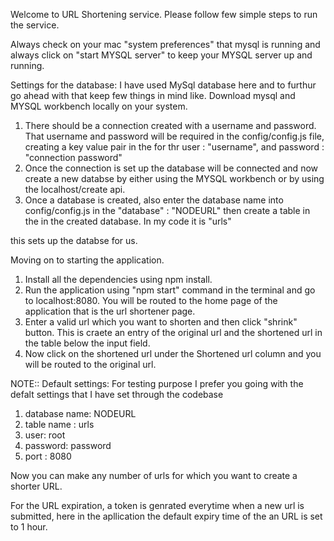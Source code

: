 Welcome to URL Shortening service.
Please follow few simple steps to run the service.

Always check on your mac "system preferences" that mysql is running and always click on "start MYSQL server" to keep your MYSQL server up and running.

Settings for the database:
I have used MySql database here and to furthur go ahead with that keep few things in mind like. Download mysql and MYSQL workbench locally on  your system.
1. There should be a connection created with a username and password.
That username and password will be required in the config/config.js file, creating a key value pair in the for thr user : "username", and password : "connection password"
2. Once the connection is set up the database will be connected and now create a new databse by either using the MYSQL workbench or by using the localhost/create api. 
3. Once a database is created, also enter the database name into config/config.js in the "database" : "NODEURL" then create a table in the in the created database. In my code it is "urls"

this sets up the databse for us.

Moving on to starting the application.
1. Install all the dependencies using npm install.
2. Run the application using "npm start" command in the terminal and go to localhost:8080. You will be routed to the home page of the application that is the url shortener page.
3. Enter a valid url which you want to shorten and then click "shrink" button. This is craete an entry of the original url and the shortened url in the table below the input field.
4. Now click on the shortened url under the Shortened url column and you will be routed to the original url.

NOTE:: Default settings:
For testing purpose I prefer you going with the defalt settings that I have set through the codebase
1. database name: NODEURL
2. table name : urls
3. user: root
4. password: password
4. port : 8080

Now you can make any number of urls for which you want to create a shorter URL.

For the URL expiration, a token is genrated everytime when a new url is submitted, here in the apllication the default expiry time of the an URL is set to 1 hour.

